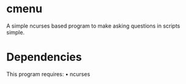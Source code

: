 # cmenu
A simple ncurses based program to make asking questions in scripts simple.

# Dependencies
This program requires:
• ncurses
